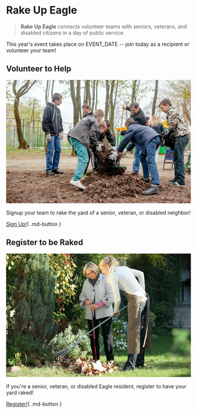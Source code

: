 # Rake Up Eagle

> **Rake Up Eagle** connects volunteer teams with seniors, veterans, and disabled citizens in a day of public service.

This year's event takes place on EVENT_DATE -- join today as a recipient or volunteer your team!

## Volunteer to Help
![Volunteer to Help](images/volunteer.jpg)

Signup your team to rake the yard of a senior, veteran, or disabled neighbor!

[Sign Up!](volunteer.md){ .md-button }


## Register to be Raked

![Register to be Raked](images/recipient.jpg)

If you're a senior, veteran, or disabled Eagle resident, register to have your yard raked!

[Register!](recipient.md){ .md-button }
